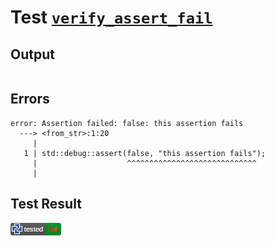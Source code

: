 # Test [`verify_assert_fail`](/doc/debug/README.md#L21)

## Output

```,plain
```

## Errors

```,plain
error: Assertion failed: false: this assertion fails
  ---> <from_str>:1:20
     |
   1 | std::debug::assert(false, "this assertion fails");
     |                    ^^^^^^^^^^^^^^^^^^^^^^^^^^^^^
     |
```

## Test Result

![FAILED AS EXPECTED](/doc/debug/.test/verify_assert_fail.png)
